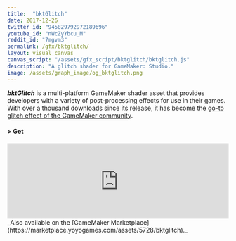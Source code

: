 ```yaml
---
title:  "bktGlitch"
date: 2017-12-26
twitter_id: "945829792972189696"
youtube_id: "nWcZyYbcu_M"
reddit_id: "7mgvm3"
permalink: /gfx/bktglitch/
layout: visual_canvas
canvas_script: "/assets/gfx_script/bktglitch/bktglitch.js"
description: "A glitch shader for GameMaker: Studio."
image: /assets/graph_image/og_bktglitch.png
---
```

_**bktGlitch**_ is a multi-platform GameMaker shader asset that provides developers with a variety of post-processing effects for use in their games. With over a thousand downloads since its release, it has become the [go-to glitch effect of the GameMaker community](https://twitter.com/Waltruss/status/1073319951753187329).

<div class="subsection">
<h4 class="visual-title">&gt; Get</h4>    
<div class="dashed-border">
<iframe frameborder="0" src="https://itch.io/embed/209485?linkback=true&amp;border_width=3&amp;bg_color=222222&amp;fg_color=eeeeee&amp;border_color=363636" width="100%" height="171"></iframe></div>
_Also available on the [GameMaker Marketplace](https://marketplace.yoyogames.com/assets/5728/bktglitch)._
</div>
